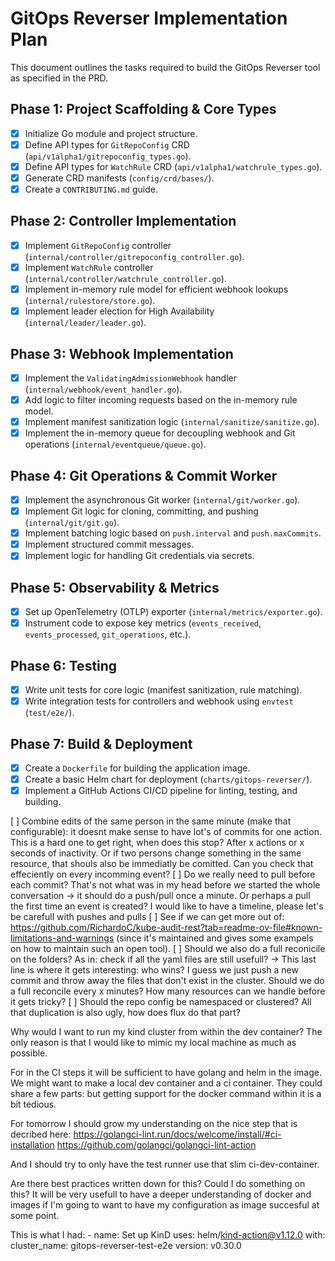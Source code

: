 # GitOps Reverser Implementation Plan

This document outlines the tasks required to build the GitOps Reverser tool as specified in the PRD.

## Phase 1: Project Scaffolding & Core Types

- [x] Initialize Go module and project structure.
- [x] Define API types for `GitRepoConfig` CRD (`api/v1alpha1/gitrepoconfig_types.go`).
- [x] Define API types for `WatchRule` CRD (`api/v1alpha1/watchrule_types.go`).
- [x] Generate CRD manifests (`config/crd/bases/`).
- [x] Create a `CONTRIBUTING.md` guide.

## Phase 2: Controller Implementation

- [x] Implement `GitRepoConfig` controller (`internal/controller/gitrepoconfig_controller.go`).
- [x] Implement `WatchRule` controller (`internal/controller/watchrule_controller.go`).
- [x] Implement in-memory rule model for efficient webhook lookups (`internal/rulestore/store.go`).
- [x] Implement leader election for High Availability (`internal/leader/leader.go`).

## Phase 3: Webhook Implementation

- [x] Implement the `ValidatingAdmissionWebhook` handler (`internal/webhook/event_handler.go`).
- [x] Add logic to filter incoming requests based on the in-memory rule model.
- [x] Implement manifest sanitization logic (`internal/sanitize/sanitize.go`).
- [x] Implement the in-memory queue for decoupling webhook and Git operations (`internal/eventqueue/queue.go`).

## Phase 4: Git Operations & Commit Worker

- [x] Implement the asynchronous Git worker (`internal/git/worker.go`).
- [x] Implement Git logic for cloning, committing, and pushing (`internal/git/git.go`).
- [x] Implement batching logic based on `push.interval` and `push.maxCommits`.
- [x] Implement structured commit messages.
- [x] Implement logic for handling Git credentials via secrets.

## Phase 5: Observability & Metrics

- [x] Set up OpenTelemetry (OTLP) exporter (`internal/metrics/exporter.go`).
- [x] Instrument code to expose key metrics (`events_received`, `events_processed`, `git_operations`, etc.).

## Phase 6: Testing

- [x] Write unit tests for core logic (manifest sanitization, rule matching).
- [x] Write integration tests for controllers and webhook using `envtest` (`test/e2e/`).

## Phase 7: Build & Deployment

- [x] Create a `Dockerfile` for building the application image.
- [x] Create a basic Helm chart for deployment (`charts/gitops-reverser/`).
- [x] Implement a GitHub Actions CI/CD pipeline for linting, testing, and building.

[ ] Combine edits of the same person in the same minute (make that configurable): it doesnt make sense to have lot's of commits for one action. This is a hard one to get right, when does this stop? After x actions or x seconds of inactivity. Or if two persons change something in the same resource, that shouls also be immediatly be comitted. Can you check that effeciently on every incomming event?
[ ] Do we really need to pull before each commit? That's not what was in my head before we started the whole conversation -> it should do a push/pull once a minute. Or perhaps a pull the first time an event is created? I would like to have a timeline, please let's be carefull with pushes and pulls
[ ] See if we can get more out of: https://github.com/RichardoC/kube-audit-rest?tab=readme-ov-file#known-limitations-and-warnings (since it's maintained and gives some exampels on how to maintain such an open tool).
[ ] Should we also do a full reconicile on the folders? As in: check if all the yaml files are still usefull?
    -> This last line is where it gets interesting: who wins? I guess we just push a new commit and throw away the files that don't exist in the cluster. Should we do a full reconcile every x minutes? How many resources can we handle before it gets tricky?
[ ] Should the repo config be namespaced or clustered? All that duplication is also ugly, how does flux do that part?


Why would I want to run my kind cluster from within the dev container? The only reason is that I would like to mimic my local machine as much as possible.

For in the CI steps it will be sufficient to have golang and helm in the image. We might want to make a local dev container and a ci container. They could share a few parts: but getting support for the docker command within it is a bit tedious.

For tomorrow I should grow my understanding on the nice step that is decribed here: 
https://golangci-lint.run/docs/welcome/install/#ci-installation
https://github.com/golangci/golangci-lint-action

And I should try to only have the test runner use that slim ci-dev-container.

Are there best practices written down for this? Could I do something on this? It will be very usefull to have a deeper understanding of docker and images if I'm going to want to have my configuration as image succesful at some point.


This is what I had:
      - name: Set up KinD
        uses: helm/kind-action@v1.12.0
        with:
          cluster_name: gitops-reverser-test-e2e
          version: v0.30.0

          